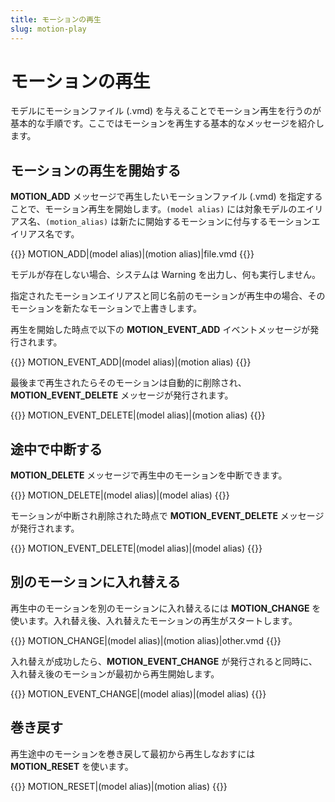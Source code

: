 ```yaml
---
title: モーションの再生
slug: motion-play
---
```

# モーションの再生

モデルにモーションファイル (.vmd) を与えることでモーション再生を行うのが基本的な手順です。ここではモーションを再生する基本的なメッセージを紹介します。

## モーションの再生を開始する

**MOTION_ADD** メッセージで再生したいモーションファイル (.vmd) を指定することで、モーション再生を開始します。`(model alias)` には対象モデルのエイリアス名、`(motion_alias)` は新たに開始するモーションに付与するモーションエイリアス名です。

{{<message>}}
MOTION_ADD|(model alias)|(motion alias)|file.vmd
{{</message>}}

モデルが存在しない場合、システムは Warning を出力し、何も実行しません。

指定されたモーションエイリアスと同じ名前のモーションが再生中の場合、そのモーションを新たなモーションで上書きします。

再生を開始した時点で以下の **MOTION_EVENT_ADD** イベントメッセージが発行されます。

{{<message>}}
MOTION_EVENT_ADD|(model alias)|(motion alias)
{{</message>}}

最後まで再生されたらそのモーションは自動的に削除され、**MOTION_EVENT_DELETE** メッセージが発行されます。

{{<message>}}
MOTION_EVENT_DELETE|(model alias)|(motion alias)
{{</message>}}

## 途中で中断する

**MOTION_DELETE** メッセージで再生中のモーションを中断できます。

{{<message>}}
MOTION_DELETE|(model alias)|(model alias)
{{</message>}}

モーションが中断され削除された時点で **MOTION_EVENT_DELETE** メッセージが発行されます。

{{<message>}}
MOTION_EVENT_DELETE|(model alias)|(model alias)
{{</message>}}

## 別のモーションに入れ替える

再生中のモーションを別のモーションに入れ替えるには **MOTION_CHANGE** を使います。入れ替え後、入れ替えたモーションの再生がスタートします。

{{<message>}}
MOTION_CHANGE|(model alias)|(motion alias)|other.vmd
{{</message>}}

入れ替えが成功したら、**MOTION_EVENT_CHANGE** が発行されると同時に、入れ替え後のモーションが最初から再生開始します。

{{<message>}}
MOTION_EVENT_CHANGE|(model alias)|(model alias)
{{</message>}}

## 巻き戻す

再生途中のモーションを巻き戻して最初から再生しなおすには **MOTION_RESET** を使います。

{{<message>}}
MOTION_RESET|(model alias)|(motion alias)
{{</message>}}
